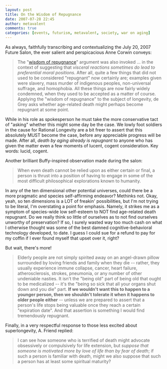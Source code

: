 ```yaml
---
layout: post
title: On the Wisdom of Repugnance
date: 2007-07-28 22:45
author: metavalent
comments: true
categories: [events, futurism, metavalent, society, war on aging]
---
```

As always, faithfully transcribing and contextualizing the July 20, 2007 Future Salon, the ever salient and perspicacious Anne Corwin conveys:<blockquote>The "<a href="https://rationallongevity.blogspot.com/">wisdom of repugnance</a>" argument was also invoked ... in the context of suggesting that <i>visceral reactions sometimes do lead to preferential moral positions</i>. After all, quite a few things that did not used to be considered "repugnant" now certainly are; examples given were slavery, mass murder of indigenous peoples, non-universal suffrage, and homophobia. All these things are now fairly widely condemned, when they used to be accepted as a matter of course. Applying the "wisdom of repugnance" to the subject of longevity, de Grey asks whether age-related death might perhaps become repugnant at some point.</blockquote>While in his role as spokesperson he must take the more conservative tact of "asking" whether this might some day be the case. We lowly foot soldiers in the cause for Rational Longevity are a bit freer to assert that this absolutely MUST become the case, before any appreciable progress will be made. After all, <i>death by aging already is repugnant</i> to anyone who has given the matter even a few moments of lucent, cogent consideration. Key words: lucid, cogent.

Another brilliant Buffy-inspired observation made during the salon:<blockquote>When even death cannot be relied upon as either certain or final, a person is thrust into a position of having to engage in some of the most difficult philosophical explorations known to humanity.</blockquote>In any of the ten dimensional other potential universes, could there be a more pragmatic and species self-affirming endeavor? Methinks not. Okay, yeah, so ten dimensions is a  LOT of freakin' possibilities, but I'm not trying to be literal, I'm overstating a point for emphasis. Namely, it strikes me as a symptom of species-wide low self-esteem to NOT find age-related death repugnant. Do we really think so little of ourselves as to not find ourselves unworthy of preservation? If so, I surely wasted way too much cash on what I otherwise thought was some of the best damned cognitive-behavioral technology developed, to date. I guess I could sue for a refund to pay for my coffin if I ever found myself that upset over it, right?

But wait, there's more!<blockquote>Elderly people are not simply spirited away on an angel-drawn pillow surrounded by loving friends and family when they die -- rather, they usually experience immune collapse, cancer, heart failure, atherosclerosis, strokes, pneumonia, or any number of other undeniable nasties. It isn't the "being old" part of being old that ought to be medicalized -- it's the "being so sick that all your organs shut down and you die" part. <strong>If we wouldn't want this to happen to a younger person, then we shouldn't tolerate it when it happens to older people either</strong> -- unless we are prepared to assert that a person's life stops being valuable once they reach a certain "expiration date". And that assertion is something I would find tremendously repugnant.</blockquote>

Finally, in a very respectful response to those less excited about superlongevity, A. Friend replied:<blockquote>I can see how someone who is terrified of death might advocate obsessively or compulsively for life extension, but <em>suppose that someone is motivated more by love of life than by fear of death</em>; if such a person is familiar with death, might we also suppose that such a person has at least some spiritual maturity?</blockquote>
